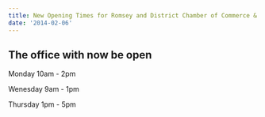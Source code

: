 ```yaml
---
title: New Opening Times for Romsey and District Chamber of Commerce & Industry
date: '2014-02-06'
---
```

## The office with now be open

Monday 10am - 2pm

Wenesday 9am - 1pm

Thursday 1pm - 5pm

